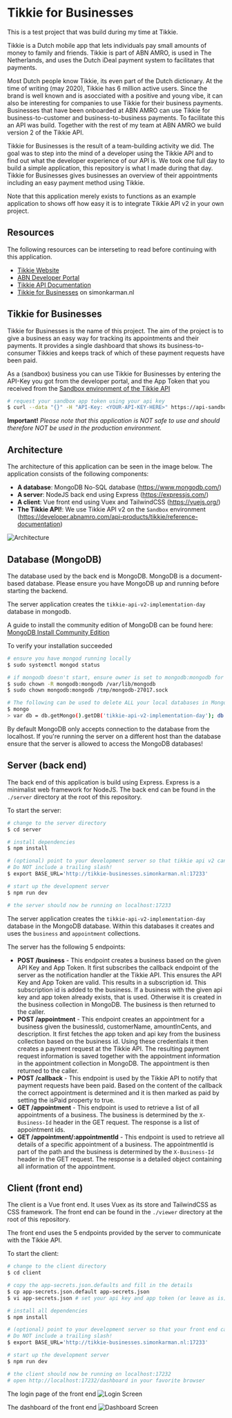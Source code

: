 Tikkie for Businesses
===

This is a test project that was build during my time at Tikkie. 

Tikkie is a Dutch mobile app that lets individuals pay small amounts of money to family and friends. Tikkie is part of ABN AMRO, is used in The Netherlands, and uses the Dutch iDeal payment system to facilitates that payments.

Most Dutch people know Tikkie, its even part of the Dutch dictionary. At the time of writing (may 2020), Tikkie has 6 million active users. Since the brand is well known and is asocciated with a positive and young vibe, it can also be interesting for companies to use Tikkie for their business payments. Businesses that have been onboarded at ABN AMRO can use Tikkie for business-to-customer and business-to-business payments. To facilitate this an API was build. Together with the rest of my team at ABN AMRO we build version 2 of the Tikkie API.

Tikkie for Businesses is the result of a team-building activity we did. The goal was to step into the mind of a developer using the Tikkie API and to find out what the developer experience of our API is. We took one full day to build a simple application, this repository is what I made during that day. Tikkie for Businesses gives businesses an overview of their appointments including an easy payment method using Tikkie.

Note that this application merely exists to functions as an example application to shows off how easy it is to integrate Tikkie API v2 in your own project.

## Resources
The following resources can be interseting to read before continuing with this application.

- [Tikkie Website](https://www.tikkie.me/bedrijven)
- [ABN Developer Portal](https://developer.abnamro.com/)
- [Tikkie API Documentation](https://developer.abnamro.com/api-products/tikkie/reference-documentation)
- [Tikkie for Businesses](https://www.simonkarman.nl/projects/tikkie-for-businesses) on simonkarman.nl

## Tikkie for Businesses
Tikkie for Businesses is the name of this project. The aim of the project is to give a business an easy way for tracking its appointments and their payments. It provides a single dashboard that shows its business-to-consumer Tikkies and keeps track of which of these payment requests have been paid.

As a (sandbox) business you can use Tikkie for Businesses by entering the API-Key you got from the developer portal, and the App Token that you received from the [Sandbox environment of the Tikkie API](https://developer.abnamro.com/api-products/tikkie/reference-documentation#section/Sandbox-access)

```bash
# request your sandbox app token using your api key
$ curl --data "{}" -H "API-Key: <YOUR-API-KEY-HERE>" https://api-sandbox.abnamro.com/v2/tikkie/sandboxapps
```

**Important!** *Please note that this application is NOT safe to use and should therefore NOT be used in the production environment.*

## Architecture
The architecture of this application can be seen in the image below. The application consists of the following components:
- **A database**: MongoDB No-SQL database (https://www.mongodb.com/)
- **A server**: NodeJS back end using Express (https://expressjs.com/)
- **A client**: Vue front end using Vuex and TailwindCSS (https://vuejs.org/)
- **The Tikkie API!**: We use Tikkie API v2 on the `Sandbox` environment (https://developer.abnamro.com/api-products/tikkie/reference-documentation)

![Architecture](docs/Architecture.png)

## Database (MongoDB)
The database used by the back end is MongoDB. MongoDB is a document-based database. Please ensure you have MongoDB up and running before starting the backend.

The server application creates the `tikkie-api-v2-implementation-day` database in mongodb.

A guide to install the community edition of MongoDB can be found here:
[MongoDB Install Community Edition](https://docs.mongodb.com/manual/administration/install-community/)

To verify your installation succeeded
```bash
# ensure you have mongod running locally
$ sudo systemctl mongod status

# if mongodb doesn't start, ensure owner is set to mongodb:mongodb for the following files
$ sudo chown -R mongodb:mongodb /var/lib/mongodb
$ sudo chown mongodb:mongodb /tmp/mongodb-27017.sock

# The following can be used to delete ALL your local databases in MongoDB. Please use with caution.
$ mongo
> var db = db.getMongo().getDB('tikkie-api-v2-implementation-day'); db.dropDatabase();
```

By default MongoDB only accepts connection to the database from the localhost. If you're running the server on a different host than the database ensure that the server is allowed to access the MongoDB databases!

## Server (back end)
The back end of this application is build using Express. Express is a minimalist web framework for NodeJS. The back end can be found in the `./server` directory at the root of this repository.

To start the server:
```bash
# change to the server directory
$ cd server

# install dependencies
$ npm install

# (optional) point to your development server so that tikkie api v2 can reach it for callbacks
# Do NOT include a trailing slash!
$ export BASE_URL='http://tikkie-businesses.simonkarman.nl:17233'

# start up the development server
$ npm run dev

# the server should now be running on localhost:17233
```

The server application creates the `tikkie-api-v2-implementation-day` database in the MongoDB database. Within this databases it creates and uses the `business` and `appointment` collections.

The server has the following 5 endpoints:
- **POST /business** - This endpoint creates a business based on the given API Key and App Token. It first subscribes the callback endpoint of the server as the notification handler at the Tikkie API. This ensures the API Key and App Token are valid. This results in a subscription id. This subscription id is added to the business. If a business with the given api key and app token already exists, that is used. Otherwise it is created in the business collection in MongoDB. The business is then returned to the caller.
- **POST /appointment** - This endpoint creates an appointment for a business given the businessId, customerName, amountInCents, and description. It first fetches the app token and api key from the business collection based on the business id. Using these credentials it then creates a payment request at the Tikkie API. The resulting payment request information is saved together with the appointment information in the appointment collection in MongoDB. The appointment is then returned to the caller.
- **POST /callback** - This endpoint is used by the Tikkie API to notify that payment requests have been paid. Based on the content of the callback the correct appointment is determined and it is then marked as paid by setting the isPaid property to true.
- **GET /appointment** - This endpoint is used to retrieve a list of all appointments of a business. The business is determined by the `X-Business-Id` header in the GET request. The response is a list of appointment ids.
- **GET /appointment/:appointmentId** - This endpoint is used to retrieve all details of a specific appointment of a business. The appointmentId is part of the path and the business is determined by the `X-Business-Id` header in the GET request. The response is a detailed object containing all information of the appointment.

## Client (front end)
The client is a Vue front end. It uses Vuex as its store and TailwindCSS as CSS framework. The front end can be found in the `./viewer` directory at the root of this repository.

The front end uses the 5 endpoints provided by the server to communicate with the Tikkie API.

To start the client:
```bash
# change to the client directory
$ cd client

# copy the app-secrets.json.defaults and fill in the details
$ cp app-secrets.json.default app-secrets.json
$ vi app-secrets.json # set your api key and app token (or leave as is)

# install all dependencies
$ npm install

# (optional) point to your development server so that your front end can reach your back end from any device
# Do NOT include a trailing slash!
$ export BASE_URL='http://tikkie-businesses.simonkarman.nl:17233'

# start up the development server
$ npm run dev

# the client should now be running on localhost:17232
# open http://localhost:17232/dashboard in your favorite browser
```

The login page of the front end
![Login Screen](docs/LoginScreen.png)

The dashboard of the front end
![Dashboard Screen](docs/DashboardScreen.png)